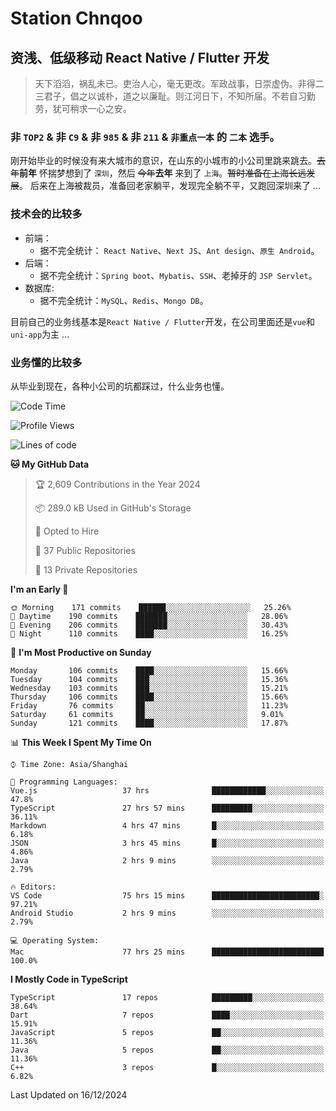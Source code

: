 # Station Chnqoo

## 资浅、低级移动 React Native / Flutter 开发

> 天下滔滔，祸乱未已。吏治人心，毫无更改。军政战事，日崇虚伪。非得二三君子，倡之以诚朴，道之以廉耻。则江河日下，不知所届。不若自习勤劳，犹可稍求一心之安。

### 非 `TOP2` & 非 `C9` & 非 `985` & 非 `211` & `非重点一本` 的 `二本` 选手。

刚开始毕业的时候没有来大城市的意识，在山东的小城市的小公司里跳来跳去。~~去年~~**前年** 怀揣梦想到了 `深圳`，然后 ~~今年~~**去年** 来到了 `上海`。~~暂时准备在上海长远发展~~。
后来在上海被裁员，准备回老家躺平，发现完全躺不平，又跑回深圳来了 ...

### 技术会的比较多

- 前端：
  - 据不完全统计： `React Native`、`Next JS`、`Ant design`、`原生 Android`。
- 后端：
  - 据不完全统计：`Spring boot`、`Mybatis`、`SSH`、老掉牙的 `JSP Servlet`。
- 数据库:
  - 据不完全统计：`MySQL`、`Redis`、`Mongo DB`。

目前自己的业务线基本是`React Native / Flutter`开发，在公司里面还是`vue`和`uni-app`为主 ...

### 业务懂的比较多

从毕业到现在，各种小公司的坑都踩过，什么业务也懂。

<!--START_SECTION:waka-->
![Code Time](http://img.shields.io/badge/Code%20Time-6%2C969%20hrs%2055%20mins-blue)

![Profile Views](http://img.shields.io/badge/Profile%20Views-0-blue)

![Lines of code](https://img.shields.io/badge/From%20Hello%20World%20I%27ve%20Written-468%20Thousand%20lines%20of%20code-blue)

**🐱 My GitHub Data** 

> 🏆 2,609 Contributions in the Year 2024
 > 
> 📦 289.0 kB Used in GitHub's Storage 
 > 
> 💼 Opted to Hire
 > 
> 📜 37 Public Repositories 
 > 
> 🔑 13 Private Repositories  
 > 
**I'm an Early 🐤** 

```text
🌞 Morning    171 commits    ██████░░░░░░░░░░░░░░░░░░░   25.26% 
🌆 Daytime    190 commits    ███████░░░░░░░░░░░░░░░░░░   28.06% 
🌃 Evening    206 commits    ███████░░░░░░░░░░░░░░░░░░   30.43% 
🌙 Night      110 commits    ████░░░░░░░░░░░░░░░░░░░░░   16.25%

```
📅 **I'm Most Productive on Sunday** 

```text
Monday       106 commits    ████░░░░░░░░░░░░░░░░░░░░░   15.66% 
Tuesday      104 commits    ███░░░░░░░░░░░░░░░░░░░░░░   15.36% 
Wednesday    103 commits    ███░░░░░░░░░░░░░░░░░░░░░░   15.21% 
Thursday     106 commits    ████░░░░░░░░░░░░░░░░░░░░░   15.66% 
Friday       76 commits     ██░░░░░░░░░░░░░░░░░░░░░░░   11.23% 
Saturday     61 commits     ██░░░░░░░░░░░░░░░░░░░░░░░   9.01% 
Sunday       121 commits    ████░░░░░░░░░░░░░░░░░░░░░   17.87%

```


📊 **This Week I Spent My Time On** 

```text
⌚︎ Time Zone: Asia/Shanghai

💬 Programming Languages: 
Vue.js                   37 hrs              ████████████░░░░░░░░░░░░░   47.8% 
TypeScript               27 hrs 57 mins      █████████░░░░░░░░░░░░░░░░   36.11% 
Markdown                 4 hrs 47 mins       █░░░░░░░░░░░░░░░░░░░░░░░░   6.18% 
JSON                     3 hrs 45 mins       █░░░░░░░░░░░░░░░░░░░░░░░░   4.86% 
Java                     2 hrs 9 mins        ░░░░░░░░░░░░░░░░░░░░░░░░░   2.79%

🔥 Editors: 
VS Code                  75 hrs 15 mins      ████████████████████████░   97.21% 
Android Studio           2 hrs 9 mins        ░░░░░░░░░░░░░░░░░░░░░░░░░   2.79%

💻 Operating System: 
Mac                      77 hrs 25 mins      █████████████████████████   100.0%

```

**I Mostly Code in TypeScript** 

```text
TypeScript               17 repos            █████████░░░░░░░░░░░░░░░░   38.64% 
Dart                     7 repos             ████░░░░░░░░░░░░░░░░░░░░░   15.91% 
JavaScript               5 repos             ██░░░░░░░░░░░░░░░░░░░░░░░   11.36% 
Java                     5 repos             ██░░░░░░░░░░░░░░░░░░░░░░░   11.36% 
C++                      3 repos             █░░░░░░░░░░░░░░░░░░░░░░░░   6.82%

```



 Last Updated on 16/12/2024
<!--END_SECTION:waka-->

<!---
ChenqiaoStation/ChenqiaoStation is a ✨ special ✨ repository because its `README.md` (this file) appears on your GitHub profile.
You can click the Preview link to take a look at your changes.
--->
